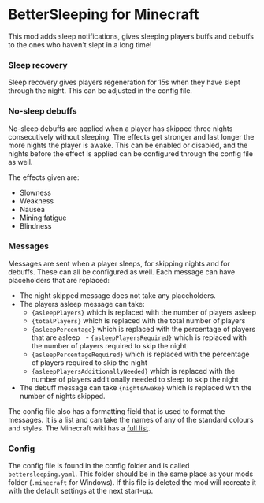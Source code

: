 # BetterSleeping for Minecraft

This mod adds sleep notifications, gives sleeping players buffs and debuffs to the ones who haven't slept in a long time!


### Sleep recovery
Sleep recovery gives players regeneration for 15s when they have slept through the night. This can be adjusted in the config file.


### No-sleep debuffs
No-sleep debuffs are applied when a player has skipped three nights consecutively without sleeping. The effects get stronger and last longer the more nights the player is awake. This can be enabled or disabled, and the nights before the effect is applied can be configured through the config file as well.

The effects given are:
- Slowness
- Weakness
- Nausea
- Mining fatigue
- Blindness


### Messages
Messages are sent when a player sleeps, for skipping nights and for debuffs. These can all be configured as well. Each message can have placeholders that are replaced:
- The night skipped message does not take any placeholders.
- The players asleep message can take:
    - `{asleepPlayers}` which is replaced with the number of players asleep
    - `{totalPlayers}` which is replaced with the total number of players
    - `{asleepPercentage}` which is replaced with the percentage of players that are asleep
    - `{asleepPlayersRequired}` which is replaced with the number of players required to skip the night
    - `{asleepPercentageRequired}` which is replaced with the percentage of players required to skip the night
    - `{asleepPlayersAdditionallyNeeded}` which is replaced with the number of players additionally needed to sleep to skip the night
- The debuff message can take `{nightsAwake}` which is replaced with the number of nights skipped.

The config file also has a formatting field that is used to format the messages. It is a list and can take the names of any of the standard colours and styles. The Minecraft wiki has a [full list](https://minecraft.gamepedia.com/Formatting_codes).


### Config
The config file is found in the config folder and is called `bettersleeping.yaml`. This folder should be in the same place as your mods folder (`.minecraft` for Windows). If this file is deleted the mod will recreate it with the default settings at the next start-up.
